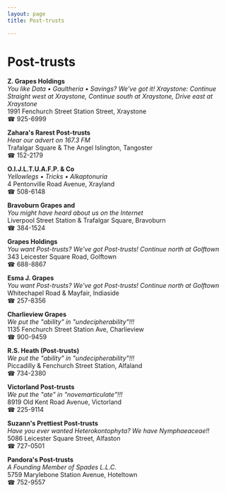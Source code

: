 ```yaml
---
layout: page 
title: Post-trusts

---
```



# Post-trusts


 **Z. Grapes Holdings**  
_You like Data • Gaultheria • Savings? We've got it! 
Xraystone: Continue Straight west at Xraystone, Continue south at Xraystone, Drive east at Xraystone_  
1991 Fenchurch Street Station Street, Xraystone  
☎ 925-6999

**Zahara's Rarest Post-trusts**  
_Hear our advert on 167.3 FM_  
Trafalgar Square & The Angel Islington, Tangoster  
☎ 152-2179

**O.I.J.L.T.U.A.F.P. & Co**  
_Yellowlegs • Tricks • Alkaptonuria_  
4 Pentonville Road Avenue, Xrayland  
☎ 508-6148

**Bravoburn Grapes and**  
_You might have heard about us on the Internet_  
Liverpool Street Station & Trafalgar Square, Bravoburn  
☎ 384-1524

**Grapes Holdings**  
_You want Post-trusts? We've got Post-trusts! 
Continue north at Golftown_  
343 Leicester Square Road, Golftown  
☎ 688-8867

**Esma J. Grapes**  
_You want Post-trusts? We've got Post-trusts! 
Continue north at Golftown_  
Whitechapel Road & Mayfair, Indiaside  
☎ 257-8356

**Charlieview Grapes**  
_We put the "ability" in "undecipherability"!!!_  
1135 Fenchurch Street Station Ave, Charlieview  
☎ 900-9459

**R.S. Heath (Post-trusts)**  
_We put the "ability" in "undecipherability"!!!_  
Piccadilly & Fenchurch Street Station, Alfaland  
☎ 734-2380

**Victorland Post-trusts**  
_We put the "ate" in "novemarticulate"!!!_  
8919 Old Kent Road Avenue, Victorland  
☎ 225-9114

**Suzann's Prettiest Post-trusts**  
_Have you ever wanted Heterokontophyta? We have Nymphaeaceae!!_  
5086 Leicester Square Street, Alfaston  
☎ 727-0501

**Pandora's Post-trusts**  
_A Founding Member of Spades L.L.C._  
5759 Marylebone Station Avenue, Hoteltown  
☎ 752-9557


